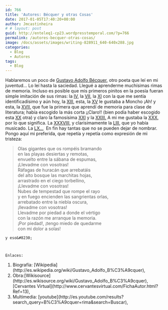 ```yaml
---
id: 766
title: 'Autores: Bécquer y otras Cosas'
date: 2017-01-05T17:40:20+00:00
author: Jmcastinheira
# # layout: post
guid: http://enteleq1-cp23.wordpresstemporal.com/?p=766
permalink: /autores-becquer-otras-cosas/
image: /docs/assets/images/writing-828911_640-640x288.jpg
categories:
  - Blog
  - Autores
tags:
  - Blog
---
```

Hablaremos un poco de [Gustavo Adolfo Bécquer](http://es.wikipedia.org/wiki/Gustavo_Adolfo_B%C3%A9cquer), otro poeta que leí en mi juventud&#8230; Lo leí hasta la saciedad. Llegué a aprenderme muchísimas rimas de memoria. Incluso es posible que mis primeros pinitos en la poesía fueran simple imitación de sus rimas: la [IV](http://es.wikisource.org/wiki/Rima_IV), la [VII](http://es.wikisource.org/wiki/Rima_VII), la [XI](http://es.wikisource.org/wiki/Rima_XI) con la que me sentía identificadísimo y aún hoy, la [XIII](http://es.wikisource.org/wiki/Rima_XIII), esta, la [XV](http://es.wikisource.org/wiki/Rima_XV) le gustaba a Moncho ¡Ah! y esta, la [XVII,](http://es.wikisource.org/wiki/Rima_XVII) que fue la primera que aprendí de memoria para clase de literatura; había escogido la más corta ¡¡Claro!! (bien podía haber escogido esta [XX](http://es.wikisource.org/wiki/Rima_XX) otra) y claro la famosísima [XXI](http://es.wikisource.org/wiki/Rima_XX) y la [XXIII.](http://es.wikisource.org/wiki/Rima_XXIII) A mi me gustaba la [XXX](http://es.wikisource.org/wiki/Rima_XXX), por lo que significa. La [XXXVIII](http://es.wikisource.org/wiki/Rima_XXXVIII), y clarisimamente la [LIII](http://es.wikisource.org/wiki/Rima_LIII), que yo había musicado. La [LX&#8230;](http://es.wikisource.org/wiki/Rima_LX)  En fin hay tantas que no se pueden dejar de nombrar. Pongo aquí mi preferida, que repetía y repetía como expresión de mi tristeza:



  <blockquote>Olas gigantes que os rompéis bramando<br /> en las playas desiertas y remotas,<br /> envuelto entre la sábana de espumas,<br /> ¡Llevadme con vosotras!<br /> Ráfagas de huracán que arrebatáis<br /> del alto bosque las marchitas hojas,<br /> arrastrado en el ciego torbellino,<br /> ¡Llevadme con vosotras!<br /> Nubes de tempestad que rompe el rayo<br /> y en fuego encienden las sangrientas orlas,<br /> arrebatado entre la niebla oscura,<br /> ¡llevadme con vosotras!<br /> Llevadme por piedad a donde el vértigo<br /> con la razón me arranque la memoria.<br /> ¡Por piedad!, ¡tengo miedo de quedarme<br /> con mi dolor a solas!
    </p>
  </blockquote>
  
  
    y eso&#8230;
  
  
  
    Enlaces:
  
  <ol>
    <li>
      Biografía: [Wikipedia](http://es.wikipedia.org/wiki/Gustavo_Adolfo_B%C3%A9cquer),
    </li>
    <li>
      Obra:[Wikisource](http://es.wikisource.org/wiki/Gustavo_Adolfo_B%C3%A9cquer), [Cervantes Virtual](http://www.cervantesvirtual.com/FichaAutor.html?Ref=13),
    </li>
    <li>
      Multimedia: [youtube](http://es.youtube.com/results?search_query=B%C3%A9cquer+rima&search=Buscar),
    </li>
  </ol>
